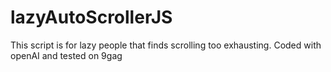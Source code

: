 # lazyAutoScrollerJS
This script is for lazy people that finds scrolling too exhausting. Coded with openAI and tested on 9gag
